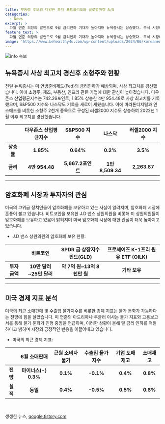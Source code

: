 ```yaml
---
title: 부통령 후보의 다양한 투자 포트폴리오와 글로벌마켓 A/S
categories:
  - News
excerpt: >
  파월 연준 의장의 발언으로 9월 금리인하 기대가 높아지며 뉴욕증시는 상승했다. 주식 시장에서는 소형주와 물가에 민감한 부문의 기업에 대한 관심이 높아졌다. 반면, 은행주 실적은 엇갈리며 암호화폐 시장은 도널드 트럼프 후보의 관련 발언으로 관심이 집중되었다. 소비와 경제 지표는 물가 둔화 가능성을 시사하며 미 연준의 금리인하 기대가 고조되고 있다.
feature_text: >
  파월 연준 의장의 발언으로 9월 금리인하 기대가 높아지며 뉴욕증시는 상승했다. 주식 시장에서는 소형주와 물가에 민감한 부문의 기업에 대한 관심이 높아졌다. 반면, 은행주 실적은 엇갈리며 암호화폐 시장은 도널드 트럼프 후보의 관련 발언으로 관심이 집중되었다. 소비와 경제 지표는 물가 둔화 가능성을 시사하며 미 연준의 금리인하 기대가 고조되고 있다.
image: 'https://www.behealthy4u.com/wp-content/uploads/2024/06/koreanews.jpg'
---
```


<p><img src="https://www.behealthy4u.com/wp-content/uploads/2024/06/koreanews.jpg" alt="info 속보" /></p>

<h2 data-ke-size="size26">뉴욕증시 사상 최고치 경신후 소형주와 현황</h2>

<p data-ke-size="size16">전일 뉴욕증시는 미 연방준비제도(Fed)의 금리인하가 예상되며, 사상 최고치를 경신했습니다. 이에 소형주, 제조, 부동산, 인프라 관련 기업에 대한 관심이 높아졌습니다. 다우존스 산업평균지수는 742.26포인트, 1.85% 상승한 4만 954.48로 사상 최고치를 기록했으며, S&P500 지수와 나스닥도 기록을 새로이 세웠습니다. 이에 마라톤디지털과 인스메드를 비롯한 소형주 2천개 종목으로 구성된 러셀2000 지수도 상승하여 2022년 1월 이후 최고치를 경신했습니다.</p>

<table>
<thead>
<tr>
<th>&nbsp;</th>
<th>다우존스 산업평균지수</th>
<th>S&P500 지수</th>
<th>나스닥</th>
<th>러셀2000 지수</th>
</tr>
</thead>
<tbody>
<tr>
<td style="text-align: center; height: 17px;"><b>상승률</b></td>
<td style="text-align: center; height: 17px;"><b>1.85%</b></td>
<td style="text-align: center; height: 17px;"><b>0.64%</b></td>
<td style="text-align: center; height: 17px;"><b>0.2%</b></td>
<td style="text-align: center; height: 17px;"><b>3.5%</b></td>
</tr>
<tr>
<td style="text-align: center; height: 17px;"><b>금리</b></td>
<td style="text-align: center; height: 17px;"><b>4만 954.48</b></td>
<td style="text-align: center; height: 17px;"><b>5,667.2포인트</b></td>
<td style="text-align: center; height: 17px;"><b>1만 8,509.34</b></td>
<td style="text-align: center; height: 17px;"><b>2,263.67</b></td>
</tr>
</tbody>
</table>

<hr>

<h2 data-ke-size="size26">암호화폐 시장과 투자자의 관심</h2>

<p data-ke-size="size16">미국의 고위급 정치인들이 암호화폐를 보유하고 있는 사실이 알려지며, 암호화폐 시장에 훈풍이 불고 있습니다. 비트코인을 보유한 J.D 밴스 상원의원을 비롯해 미 상원의원들이 암호화폐를 보유하고 있음이 밝혀지며 미국 암호화폐 시장에 대한 관심이 더욱 높아지고 있습니다.</p>

<ul>
<li>J.D 밴스 상원의원의 암호화폐 보유 현황:</li>
</ul>

<table>
<thead>
<tr>
<th>&nbsp;</th>
<th>비트코인</th>
<th>SPDR 금 상장지수펀드(GLD)</th>
<th>프로셰어즈 K-1프리 원유 ETF (OILK)</th>
</tr>
</thead>
<tbody>
<tr>
<td style="text-align: center; height: 17px;"><b>투자 금액</b></td>
<td style="text-align: center; height: 17px;"><b>10만 달러~25만 달러</b></td>
<td style="text-align: center; height: 17px;"><b>약 7억 원~13억 8천만 원</b></td>
<td style="text-align: center; height: 17px;"><b>기타 보유</b></td>
</tr>
</tbody>
</table>

<hr>

<h2 data-ke-size="size26">미국 경제 지표 분석</h2>

<p data-ke-size="size16">미국의 최근 소매판매 및 수출입 물가지수를 비롯한 경제 지표는 물가 둔화가 가능하다는 전망에 힘을 실었습니다. 미 연준의 아드리아나 쿠글러 이사는 물가 지표와 고용보고서를 통해 물가 둔화가 진행 중임을 언급하며, 이러한 상황이 올해 말 금리 인하를 적절하다고 밝히며 시장의 긍정적인 반응을 이끌어내고 있습니다.</p>

<ul>
<li>미국의 최근 경제 지표:</li>
</ul>

<table>
<thead>
<tr>
<th>&nbsp;</th>
<th>6월 소매판매</th>
<th>근원 소비자물가</th>
<th>수출입 물가지수</th>
<th>기업 도매재고</th>
<th>소매재고</th>
</tr>
</thead>
<tbody>
<tr>
<td style="text-align: center; height: 17px;"><b>전망</b></td>
<td style="text-align: center; height: 17px;"><b>마이너스(-) 0.3%</b></td>
<td style="text-align: center; height: 17px;"><b>0.1%</b></td>
<td style="text-align: center; height: 17px;"><b>-0.1%</b></td>
<td style="text-align: center; height: 17px;"><b>0.4%</b></td>
<td style="text-align: center; height: 17px;"><b>0.8%</b></td>
</tr>
<tr>
<td style="text-align: center; height: 17px;"><b>실적</b></td>
<td style="text-align: center; height: 17px;"><b>동일</b></td>
<td style="text-align: center; height: 17px;"><b>0.4%</b></td>
<td style="text-align: center; height: 17px;"><b>-0.5%</b></td>
<td style="text-align: center; height: 17px;"><b>0.5%</b></td>
<td style="text-align: center; height: 17px;"><b>0.6%</b></td>
</tr>
</tbody>
</table>

<p data-ke-size="size16">&nbsp;</p>
생생한 뉴스, <a href="https://qoogle.tistory.com" rel="dofollow">qoogle.tistory.com</a>


